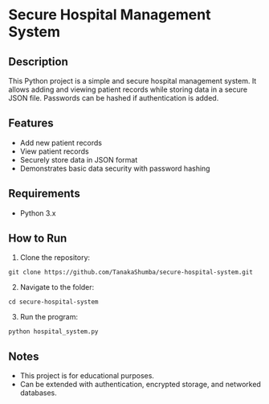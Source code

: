 # Secure Hospital Management System

## Description
This Python project is a simple and secure hospital management system. It allows adding and viewing patient records while storing data in a secure JSON file. Passwords can be hashed if authentication is added.

## Features
- Add new patient records
- View patient records
- Securely store data in JSON format
- Demonstrates basic data security with password hashing

## Requirements
- Python 3.x

## How to Run
1. Clone the repository:
```
git clone https://github.com/TanakaShumba/secure-hospital-system.git
```
2. Navigate to the folder:
```
cd secure-hospital-system
```
3. Run the program:
```
python hospital_system.py
```

## Notes
- This project is for educational purposes.
- Can be extended with authentication, encrypted storage, and networked databases.
